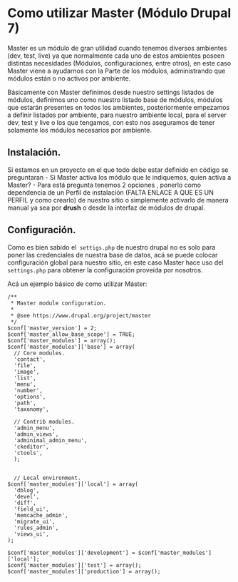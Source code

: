 # Como utilizar Master (Módulo Drupal 7)

Master es un módulo de gran utilidad cuando tenemos diversos ambientes (dev, test, live) ya que normalmente cada uno de estos ambientes poseen distintas necesidades (Módulos, configuraciones, entre otros), en este caso Master viene a ayudarnos con la Parte de los módulos, administrando que módulos están o no activos por ambiente.

Básicamente con Master definimos desde nuestro settings listados de módulos, definimos uno como nuestro listado base de módulos, módulos que estarán presentes en todos los ambientes, posteriormente empezamos a definir listados por ambiente, para nuestro ambiente local, para el server dev, test y live o los que tengamos, con esto nos aseguramos de tener solamente los módulos necesarios por ambiente.


## Instalación.

Si estamos en un proyecto en el que todo debe estar definido en código se preguntaran - Si Master activa los módulo que le indiquemos, quien activa a Master? - Para está pregunta tenemos 2 opciones , ponerlo como dependencia de un Perfil de instalación (FALTA ENLACE A QUE ES UN PERFIL y como crearlo) de nuestro sitio o simplemente activarlo de manera manual ya sea por **drush** o desde la interfaz de módulos de drupal.


## Configuración.

Como es bien sabido el``` settigs.php``` de nuestro drupal no es solo para poner las credenciales de nuestra base de datos, acá se puede colocar configuración global para nuestro sitio, en este caso Master hace uso del``` settings.php``` para obtener la configuración proveída por nosotros.

Acá un ejemplo básico de como utilizar Máster:

```
/**
 * Master module configuration.
 *
 * @see https://www.drupal.org/project/master
 */
$conf['master_version'] = 2;
$conf['master_allow_base_scope'] = TRUE;
$conf['master_modules'] = array();
$conf['master_modules']['base'] = array(
  // Core modules.
  'contact',
  'file',
  'image',
  'list',
  'menu',
  'number',
  'options',
  'path',
  'taxonomy',

  // Contrib modules.
  'admin_menu',
  'admin_views',
  'adminimal_admin_menu',
  'ckeditor',
  'ctools',
  );
  
  
  // Local environment.
$conf['master_modules']['local'] = array(
  'dblog',
  'devel',
  'diff',
  'field_ui',
  'memcache_admin',
  'migrate_ui',
  'rules_admin',
  'views_ui',
);

$conf['master_modules']['development'] = $conf['master_modules']['local'];
$conf['master_modules']['test'] = array();
$conf['master_modules']['production'] = array();
  
```